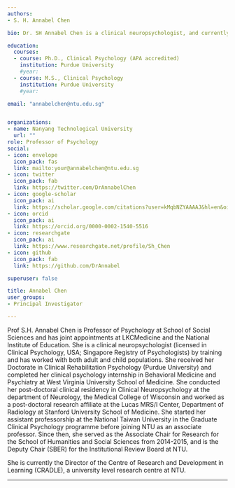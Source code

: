 ```yaml
---
authors:
- S. H. Annabel Chen

bio: Dr. SH Annabel Chen is a clinical neuropsychologist, and currently a Faculty member of Psychology at the School of Social Sciences.

education:
  courses:
  - course: Ph.D., Clinical Psychology (APA accredited)
    institution: Purdue University
    #year:
  - course: M.S., Clinical Psychology
    institution: Purdue University
    #year: 

email: "annabelchen@ntu.edu.sg"


organizations:
- name: Nanyang Technological University
  url: ""
role: Professor of Psychology
social:
- icon: envelope
  icon_pack: fas
  link: mailto:your@annabelchen@ntu.edu.sg
- icon: twitter
  icon_pack: fab
  link: https://twitter.com/DrAnnabelChen
- icon: google-scholar
  icon_pack: ai
  link: https://scholar.google.com/citations?user=kMqbNZYAAAAJ&hl=en&oi=ao
- icon: orcid
  icon_pack: ai
  link: https://orcid.org/0000-0002-1540-5516
- icon: researchgate
  icon_pack: ai
  link: https://www.researchgate.net/profile/Sh_Chen
- icon: github
  icon_pack: fab
  link: https://github.com/DrAnnabel

superuser: false

title: Annabel Chen
user_groups:
- Principal Investigator

---
```

Prof S.H. Annabel Chen is Professor of Psychology at School of Social Sciences and has joint appointments at LKCMedicine and the National Institute of Education. 
She is a clinical neuropsychologist (licensed in Clinical Psychology, USA; Singapore Registry of Psychologists) by training and has worked with both adult and child populations. 
She received her Doctorate in Clinical Rehabilitation Psychology (Purdue University) and completed her clinical psychology internship in Behavioral Medicine and Psychiatry at West Virginia University School of Medicine. 
She conducted her post-doctoral clinical residency in Clinical Neuropsychology at the department of Neurology, the Medical College of Wisconsin and worked as a post-doctoral research affiliate at the Lucas MRS/I Center, Department of Radiology at Stanford University School of Medicine. 
She started her assistant professorship at the National Taiwan University in the Graduate Clinical Psychology programme before joining NTU as an associate professor. 
Since then, she served as the Associate Chair for Research for the School of Humanities and Social Sciences from 2014-2015, and is the Deputy Chair (SBER) for the Institutional Review Board at NTU.

She is currently the Director of the Centre of Research and Development in Learning (CRADLE), a university level research centre at NTU.

--- 